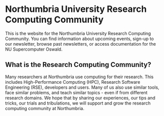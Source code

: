 # Northumbria University Research Computing Community 

This is the website for the Northumbria University Research Computing Community. You can find information about upcoming events, sign-up to our newsletter, browse past newsletters, or access documentation for the NU Supercomputer Oswald.

## What is the Research Computing Community?

Many researchers at Northumbria use computing for their research. This includes High-Performance Computing (HPC), Research Software Engineering (RSE), developers and users. Many of us also use similar tools, face similar problems, and teach similar topics - even if from different research domains. We hope that by sharing our experiences, our tips and tricks, our trials and tribulations, we will support and grow the research computing community at Northumbria.
